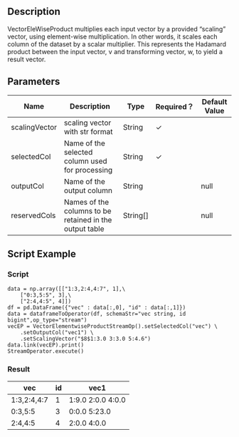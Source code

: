 ## Description
VectorEleWiseProduct multiplies each input vector by a provided “scaling” vector, using element-wise multiplication.
 In other words, it scales each column of the dataset by a scalar multiplier. This represents the Hadamard product
 between the input vector, v and transforming vector, w, to yield a result vector.

## Parameters
| Name | Description | Type | Required？ | Default Value |
| --- | --- | --- | --- | --- |
| scalingVector | scaling vector with str format | String | ✓ |  |
| selectedCol | Name of the selected column used for processing | String | ✓ |  |
| outputCol | Name of the output column | String |  | null |
| reservedCols | Names of the columns to be retained in the output table | String[] |  | null |

## Script Example

### Script
```
data = np.array([["1:3,2:4,4:7", 1],\
    ["0:3,5:5", 3],\
    ["2:4,4:5", 4]])
df = pd.DataFrame({"vec" : data[:,0], "id" : data[:,1]})
data = dataframeToOperator(df, schemaStr="vec string, id bigint",op_type="stream")
vecEP = VectorElementwiseProductStreamOp().setSelectedCol("vec") \
	.setOutputCol("vec1") \
	.setScalingVector("$8$1:3.0 3:3.0 5:4.6")
data.link(vecEP).print()
StreamOperator.execute()
```
### Result
| vec         | id   | vec1              |
| ----------- | ---- | ----------------- |
| 1:3,2:4,4:7 | 1    | 1:9.0 2:0.0 4:0.0 |
| 0:3,5:5     | 3    | 0:0.0 5:23.0      |
| 2:4,4:5     | 4    | 2:0.0 4:0.0       |
